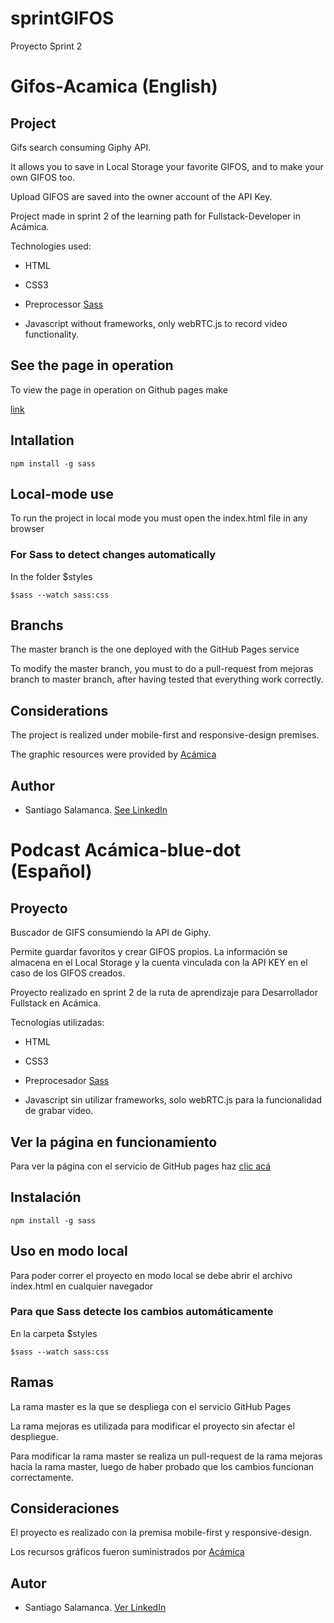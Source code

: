 # sprintGIFOS

Proyecto Sprint 2

# Gifos-Acamica (English)


## Project

Gifs search consuming Giphy API.

It allows you to save in Local Storage your favorite GIFOS, and to make your own GIFOS too.

Upload GIFOS are saved into the owner account of the API Key.

Project made in sprint 2 of the learning path for Fullstack-Developer in Acámica.

Technologies used:

* HTML

* CSS3

* Preprocessor [Sass](https://sass-lang.com)

* Javascript without frameworks, only webRTC.js to record video functionality. 

## See the page in operation

To view the page in operation on Github pages make

[link](https://salacodigo.github.io/sprintGIFOS/pages/index.html)

## Intallation
```
npm install -g sass
```

## Local-mode use

To run the project in local mode you must open the index.html file in any browser

### For Sass to detect changes automatically

In the folder $styles
```
$sass --watch sass:css
```


## Branchs

The master branch is the one deployed with the GitHub Pages service

To modify the master branch, you must to do a pull-request from mejoras branch to master branch, after having tested that everything work correctly.

## Considerations


The project is realized under mobile-first and responsive-design premises.

The graphic resources were provided by [Acámica](https://www.acamica.com)

## Author

* Santiago Salamanca. [See LinkedIn](https://www.linkedin.com/in/santiagosalamancadev
)



# Podcast Acámica-blue-dot (Español)

## Proyecto

Buscador de GIFS consumiendo la API de Giphy.

Permite guardar favoritos y crear GIFOS propios. La información se almacena en el Local Storage y la cuenta vinculada con la API KEY en el caso de los GIFOS creados.

Proyecto realizado en sprint 2 de la ruta de aprendizaje para Desarrollador Fullstack en Acámica.

Tecnologías utilizadas:

* HTML

* CSS3

* Preprocesador [Sass](https://sass-lang.com)

* Javascript sin utilizar frameworks, solo webRTC.js para la funcionalidad de grabar video.

## Ver la página en funcionamiento

Para ver la página con el servicio de GitHub pages haz [clic acá](https://salacodigo.github.io/sprintGIFOS/pages/index.html)

## Instalación
```
npm install -g sass
```

## Uso en modo local

Para poder correr el proyecto en modo local se debe abrir el archivo índex.html en cualquier navegador

### Para que Sass detecte los cambios automáticamente

En la carpeta $styles
```
$sass --watch sass:css
```


## Ramas

La rama master es la que se despliega con el servicio GitHub Pages

La rama mejoras es utilizada para modificar el proyecto sin afectar el despliegue.

Para modificar la rama master se realiza un pull-request de la rama mejoras hacia la rama master, luego de haber probado que los cambios funcionan correctamente.

## Consideraciones

El proyecto es realizado con la premisa mobile-first y responsive-design.

Los recursos gráficos fueron suministrados por [Acámica](https://www.acamica.com)

## Autor

* Santiago Salamanca. [Ver LinkedIn](https://www.linkedin.com/in/santiagosalamancadev
)

